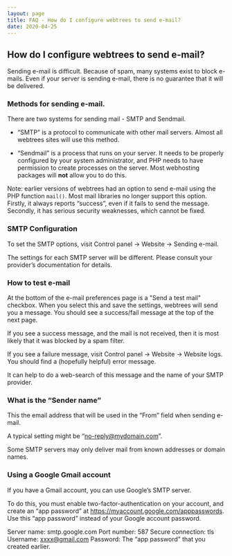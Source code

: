 ```yaml
---
layout: page
title: FAQ - How do I configure webtrees to send e-mail?
date: 2020-04-25
---
```


## How do I configure webtrees to send e-mail?

Sending e-mail is difficult.  Because of spam, many systems exist to block
e-mails.  Even if your server is sending e-mail, there is no guarantee that
it will be delivered.

### Methods for sending e-mail.

There are two systems for sending mail - SMTP and Sendmail.

* “SMTP” is a protocol to communicate with other mail servers.
Almost all webtrees sites will use this method.

* “Sendmail” is a process that runs on your server.  It needs to be
properly configured by your system administrator, and PHP needs to
have permission to create processes on the server.
Most webhosting packages will **not** allow you to do this.

Note: earlier versions of webtrees had an option to send e-mail using the PHP
function `mail()`.  Most mail libraries no longer support this option.
Firstly, it always reports “success”, even if it fails to send the message.
Secondly, it has serious security weaknesses, which cannot be fixed.

### SMTP Configuration

To set the SMTP options, visit Control panel -> Website -> Sending e-mail.

The settings for each SMTP server will be different.  Please consult
your provider’s documentation for details.

### How to test e-mail

At the bottom of the e-mail preferences page is a "Send a test mail" checkbox.
When you select this and save the settings, webtrees will send you a message.
You should see a success/fail message at the top of the next page.

If you see a success message, and the mail is not received, then it is
most likely that it was blocked by a spam filter.

If you see a failure message, visit Control panel -> Website -> Website logs.
You should find a (hopefully helpful) error message.

It can help to do a web-search of this message and the name of your
SMTP provider.

### What is the “Sender name”

This the email address that will be used in the “From” field when sending e-mail.

A typical setting might be “no-reply@mydomain.com”.

Some SMTP servers may only deliver mail from known addresses or domain names.

### Using a Google Gmail account

If you have a Gmail account, you can use Google’s SMTP server.

To do this, you must enable two-factor-authentication on your account,
and create an “app password” at <https://myaccount.google.com/apppasswords>.
Use this “app password” instead of your Google account password.

Server name: smtp.google.com
Port number: 587
Secure connection: tls
Username: xxxx@gmail.com
Password: The “app password” that you created earlier.